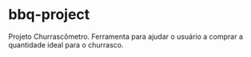 # bbq-project
Projeto Churrascômetro.
Ferramenta para ajudar o usuário a comprar a quantidade ideal para o churrasco.
